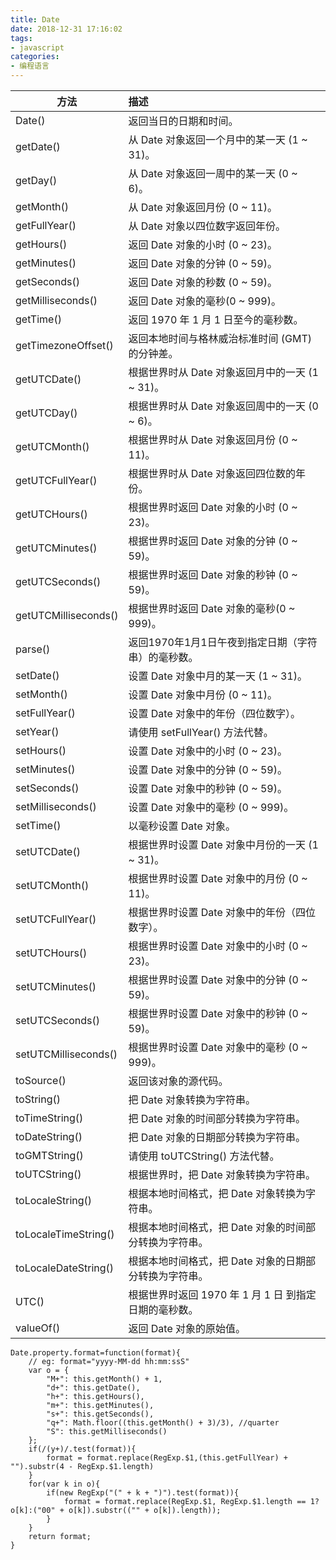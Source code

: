 ```yaml
---
title: Date
date: 2018-12-31 17:16:02
tags:
- javascript
categories: 
- 编程语言
---
```

方法|描述
---|:--
Date()|返回当日的日期和时间。
getDate()|从 Date 对象返回一个月中的某一天 (1 ~ 31)。
getDay()|从 Date 对象返回一周中的某一天 (0 ~ 6)。
getMonth()|从 Date 对象返回月份 (0 ~ 11)。
getFullYear()|从 Date 对象以四位数字返回年份。
getHours()|返回 Date 对象的小时 (0 ~ 23)。
getMinutes()|返回 Date 对象的分钟 (0 ~ 59)。
getSeconds()|返回 Date 对象的秒数 (0 ~ 59)。
getMilliseconds()|返回 Date 对象的毫秒(0 ~ 999)。
getTime()|返回 1970 年 1 月 1 日至今的毫秒数。
getTimezoneOffset()|返回本地时间与格林威治标准时间 (GMT) 的分钟差。
getUTCDate()|根据世界时从 Date 对象返回月中的一天 (1 ~ 31)。
getUTCDay()|根据世界时从 Date 对象返回周中的一天 (0 ~ 6)。
getUTCMonth()|根据世界时从 Date 对象返回月份 (0 ~ 11)。
getUTCFullYear()|根据世界时从 Date 对象返回四位数的年份。
getUTCHours()|根据世界时返回 Date 对象的小时 (0 ~ 23)。
getUTCMinutes()|根据世界时返回 Date 对象的分钟 (0 ~ 59)。
getUTCSeconds()|根据世界时返回 Date 对象的秒钟 (0 ~ 59)。
getUTCMilliseconds()|根据世界时返回 Date 对象的毫秒(0 ~ 999)。
parse()|返回1970年1月1日午夜到指定日期（字符串）的毫秒数。
setDate()|设置 Date 对象中月的某一天 (1 ~ 31)。
setMonth()|设置 Date 对象中月份 (0 ~ 11)。
setFullYear()|设置 Date 对象中的年份（四位数字）。
setYear()|请使用 setFullYear() 方法代替。
setHours()|设置 Date 对象中的小时 (0 ~ 23)。
setMinutes()|设置 Date 对象中的分钟 (0 ~ 59)。
setSeconds()|设置 Date 对象中的秒钟 (0 ~ 59)。
setMilliseconds()|设置 Date 对象中的毫秒 (0 ~ 999)。
setTime()|以毫秒设置 Date 对象。
setUTCDate()|根据世界时设置 Date 对象中月份的一天 (1 ~ 31)。
setUTCMonth()|根据世界时设置 Date 对象中的月份 (0 ~ 11)。
setUTCFullYear()|根据世界时设置 Date 对象中的年份（四位数字）。
setUTCHours()|根据世界时设置 Date 对象中的小时 (0 ~ 23)。
setUTCMinutes()|根据世界时设置 Date 对象中的分钟 (0 ~ 59)。
setUTCSeconds()|根据世界时设置 Date 对象中的秒钟 (0 ~ 59)。
setUTCMilliseconds()|根据世界时设置 Date 对象中的毫秒 (0 ~ 999)。
toSource()|返回该对象的源代码。
toString()|把 Date 对象转换为字符串。
toTimeString()|把 Date 对象的时间部分转换为字符串。
toDateString()|把 Date 对象的日期部分转换为字符串。
toGMTString()|请使用 toUTCString() 方法代替。
toUTCString()|根据世界时，把 Date 对象转换为字符串。
toLocaleString()|根据本地时间格式，把 Date 对象转换为字符串。
toLocaleTimeString()|根据本地时间格式，把 Date 对象的时间部分转换为字符串。
toLocaleDateString()|根据本地时间格式，把 Date 对象的日期部分转换为字符串。
UTC()|根据世界时返回 1970 年 1 月 1 日 到指定日期的毫秒数。
valueOf()|返回 Date 对象的原始值。

```
Date.property.format=function(format){
    // eg: format="yyyy-MM-dd hh:mm:ssS"
    var o = {
        "M+": this.getMonth() + 1,
        "d+": this.getDate(),
        "h+": this.getHours(),
        "m+": this.getMinutes(),
        "s+": this.getSeconds(),
        "q+": Math.floor((this.getMonth() + 3)/3), //quarter
        "S": this.getMilliseconds()
    };
    if(/(y+)/.test(format)){
        format = format.replace(RegExp.$1,(this.getFullYear) + "").substr(4 - RegExp.$1.length)
    }
    for(var k in o){
        if(new RegExp("(" + k + ")").test(format)){
            format = format.replace(RegExp.$1, RegExp.$1.length == 1?o[k]:("00" + o[k]).substr(("" + o[k]).length));
        }
    }
    return format;
}
```